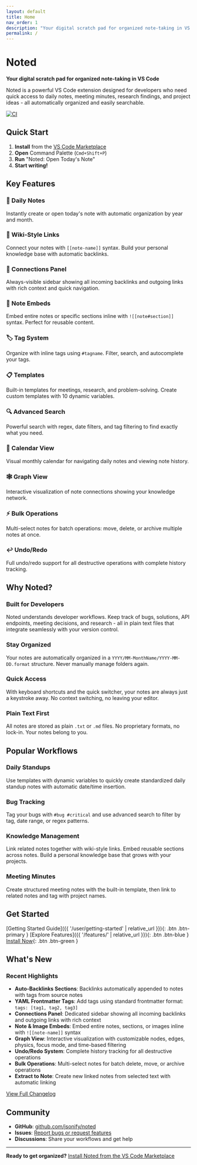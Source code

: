 ```yaml
---
layout: default
title: Home
nav_order: 1
description: "Your digital scratch pad for organized note-taking in VS Code"
permalink: /
---
```


# Noted

**Your digital scratch pad for organized note-taking in VS Code**

Noted is a powerful VS Code extension designed for developers who need quick access to daily notes, meeting minutes, research findings, and project ideas - all automatically organized and easily searchable.

[![CI](https://github.com/jsonify/noted/actions/workflows/ci.yml/badge.svg)](https://github.com/jsonify/noted/actions/workflows/ci.yml)

## Quick Start

1. **Install** from the [VS Code Marketplace](https://marketplace.visualstudio.com/items?itemName=jsonify.noted)
2. **Open** Command Palette (`Cmd+Shift+P`)
3. **Run** "Noted: Open Today's Note"
4. **Start writing!**

## Key Features

### 📝 Daily Notes
Instantly create or open today's note with automatic organization by year and month.

### 🔗 Wiki-Style Links
Connect your notes with `[[note-name]]` syntax. Build your personal knowledge base with automatic backlinks.

### 🔄 Connections Panel
Always-visible sidebar showing all incoming backlinks and outgoing links with rich context and quick navigation.

### 📄 Note Embeds
Embed entire notes or specific sections inline with `![[note#section]]` syntax. Perfect for reusable content.

### 🏷️ Tag System
Organize with inline tags using `#tagname`. Filter, search, and autocomplete your tags.

### 📋 Templates
Built-in templates for meetings, research, and problem-solving. Create custom templates with 10 dynamic variables.

### 🔍 Advanced Search
Powerful search with regex, date filters, and tag filtering to find exactly what you need.

### 📅 Calendar View
Visual monthly calendar for navigating daily notes and viewing note history.

### 🕸️ Graph View
Interactive visualization of note connections showing your knowledge network.

### ⚡ Bulk Operations
Multi-select notes for batch operations: move, delete, or archive multiple notes at once.

### ↩️ Undo/Redo
Full undo/redo support for all destructive operations with complete history tracking.

## Why Noted?

### Built for Developers

Noted understands developer workflows. Keep track of bugs, solutions, API endpoints, meeting decisions, and research - all in plain text files that integrate seamlessly with your version control.

### Stay Organized

Your notes are automatically organized in a `YYYY/MM-MonthName/YYYY-MM-DD.format` structure. Never manually manage folders again.

### Quick Access

With keyboard shortcuts and the quick switcher, your notes are always just a keystroke away. No context switching, no leaving your editor.

### Plain Text First

All notes are stored as plain `.txt` or `.md` files. No proprietary formats, no lock-in. Your notes belong to you.

## Popular Workflows

### Daily Standups
Use templates with dynamic variables to quickly create standardized daily standup notes with automatic date/time insertion.

### Bug Tracking
Tag your bugs with `#bug #critical` and use advanced search to filter by tag, date range, or regex patterns.

### Knowledge Management
Link related notes together with wiki-style links. Embed reusable sections across notes. Build a personal knowledge base that grows with your projects.

### Meeting Minutes
Create structured meeting notes with the built-in template, then link to related notes and tag with project names.

## Get Started

[Getting Started Guide]({{ '/user/getting-started' | relative_url }}){: .btn .btn-primary }
[Explore Features]({{ '/features/' | relative_url }}){: .btn .btn-blue }
[Install Now](https://marketplace.visualstudio.com/items?itemName=jsonify.noted){: .btn .btn-green }

## What's New

### Recent Highlights

- **Auto-Backlinks Sections**: Backlinks automatically appended to notes with tags from source notes
- **YAML Frontmatter Tags**: Add tags using standard frontmatter format: `tags: [tag1, tag2, tag3]`
- **Connections Panel**: Dedicated sidebar showing all incoming backlinks and outgoing links with rich context
- **Note & Image Embeds**: Embed entire notes, sections, or images inline with `![[note-name]]` syntax
- **Graph View**: Interactive visualization with customizable nodes, edges, physics, focus mode, and time-based filtering
- **Undo/Redo System**: Complete history tracking for all destructive operations
- **Bulk Operations**: Multi-select notes for batch delete, move, or archive operations
- **Extract to Note**: Create new linked notes from selected text with automatic linking

[View Full Changelog](https://github.com/jsonify/noted/releases)

## Community

- **GitHub**: [github.com/jsonify/noted](https://github.com/jsonify/noted)
- **Issues**: [Report bugs or request features](https://github.com/jsonify/noted/issues)
- **Discussions**: Share your workflows and get help

---

**Ready to get organized?** [Install Noted from the VS Code Marketplace](https://marketplace.visualstudio.com/items?itemName=jsonify.noted)

